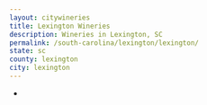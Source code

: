 ```yaml
---
layout: citywineries
title: Lexington Wineries
description: Wineries in Lexington, SC
permalink: /south-carolina/lexington/lexington/
state: sc
county: lexington
city: lexington
---
```

-
